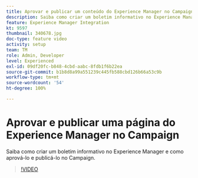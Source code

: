 ```yaml
---
title: Aprovar e publicar um conteúdo do Experience Manager no Campaign
description: Saiba como criar um boletim informativo no Experience Manager e como aprová-lo e publicá-lo no Campaign.
feature: Experience Manager Integration
kt: 9597
thumbnail: 340678.jpg
doc-type: feature video
activity: setup
team: TM
role: Admin, Developer
level: Experienced
exl-id: 09df20fc-b848-4cbd-aabc-8fdb1f6b22ea
source-git-commit: b1b8d8a99a551239c445fb588cbd126b66a53c9b
workflow-type: tm+mt
source-wordcount: '54'
ht-degree: 100%

---
```


# Aprovar e publicar uma página do Experience Manager no Campaign

Saiba como criar um boletim informativo no Experience Manager e como aprová-lo e publicá-lo no Campaign.

>[!VIDEO](https://video.tv.adobe.com/v/340678?quality=12&learn=on)
